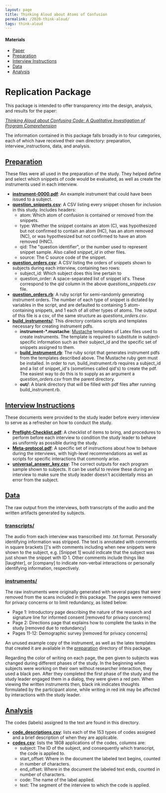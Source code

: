```yaml
---
layout: page
title: Thinking Aloud about Atoms of Confusion
permalink: /2020-think-aloud/
tags: think-aloud
---
```


<div class="toc">
  <h4 class="toc-title">Materials</h4>
  <ul>
    <li><a href="{{site.paper_url.think_aloud}}">Paper</a></li>
    <li><a href="/2020-think-aloud/preparation">Preparation</a></li>
    <li><a href="/2020-think-aloud/interview_instructions">Interview Instructions</a></li>
    <li><a href="/2020-think-aloud/data">Data</a></li>
    <!--
      <li><a href="/2020-think-aloud/transcripts">Transcripts</a></li>
      <li><a href="/2020-think-aloud/instruments">Instruments</a></li>
    -->
    <li><a href="/2020-think-aloud/analysis">Analysis</a></li>
  </ul>
</div>

# Replication Package

This package is intended to offer transparency into the design, analysis, and
results for the paper:

[_Thinking Aloud about Confusing Code: A Qualitative Investigation of Program Comprehension_]({{site.paper_url.think_aloud}})

The information contained in this package falls broadly in to four categories,
each of which have received their own directory: preparation, interview_instructions,
data, and analysis.

## [Preparation](preparation)

These files were all used in the preparation of the study. They helped define
and select which snippets of code would be evaluated, as well as create the
instruments used in each interview.

* **[instrument-0000.pdf](preparation/instrument-0000.pdf)**: An example instrument that could have been issued to a
  subject.
* **[question_snippets.csv](preparation/question_snippets.csv)**: A CSV listing every snippet chosen for inclusion in
  this study. Includes headers:
  * atom: Which atom of confusion is contained or removed from the snippets.
  * type: Whether the snippet contains an atom (C), was hypothesized but not
  confirmed to contain an atom (HC), has an atom removed (NC), or was
  hypothesized but not confirmed to have an atom removed (HNC).
  * qid: The "question identifier", or the number used to represent snippet
  sample. Also called _snippet\_id_ in other files.
  * source: The C source code of the snippet.
* **[question_orders.csv](preparation/question_orders.csv)**: A CSV listing the orders of snippets shown to
  subjects during each interview, containing two rows:
  * subject\_id: Which subject does this line pertain to
  * question\_order: A space-separated list of snippet id's. These correspond to the
    _qid_ column in the above _questions\_snippets.csv_ file.
* **[question_orders.rb](preparation/question_orders.rb)**: A ruby script for semi-randomly generating instrument
  orders. The number of each type of snippet is dictated by variables in the
  script, and are defaulted to containing 5 atom-containing snippets, and 1 each
  of all other types of atoms. The output of this file is a csv, of the same
  structure as _questions\_orders.csv_.
* **[build_instruments/](preparation/build_instruments/)**: This directory contains scripts and templates necessary for creating instrument
pdfs.
    * **instrument-\*.mustache**: [Mustache](http://mustache.github.io/) templates of
    Latex files used to create instruments. The template is required to substitute
    in subject-specific information such as their subject\_id and the specific set
    of snippets assigned to them.
    * **[build_instrument.rb](preparation/build_instruments/build_instrument.rb)**: The ruby script that generates instrument pdfs from
    the templates described above. The Mustache ruby gem must be installed. In
    order to run, build\_instrument.rb requires a subject\_id and a list of
    snippet\_id's (sometimes called qid's) to create the pdf. The easiest way to do
    this is to supply as an argument a _question\_orders.csv_ from the parent
    directory.
    * **out/**: A blank directory that will be filled with pdf files after running
    build\_instrument.rb.


## [Interview Instructions](interview_instructions)

These documents were provided to the study leader before every interview to
serve as a refresher on how to conduct the study.

* **[Preflight-Checklist.pdf](interview_instructions/Preflight-Checklist.pdf)**: A checklist of items to bring, and procedures to
  perform before each interview to condition the study leader to behave as
  uniformly as possible during the study.
* **[Meta-protocol.pdf](interview_instructions/Meta-protocol.pdf)**: A specific set of instructions about how to behave
  during the interviews, with high-level recommendations as well as scripts for
  specific interactions that commonly arise.
* **[universal_answer_key.csv](interview_instructions/universal_answer_key.csv)**: The correct outputs for each program sample
  shown to subjects. It can be useful to review these during an interview to
  make sure the study leader doesn't accidentally miss an error from the
  subject.

## [Data](data)

The raw output from the interviews, both transcripts of the audio and the
written artifacts generated by subjects.

### [transcripts/](data/transcripts)

The audio from each interview was transcribed into .txt format. Personally
identifying information was stripped. The text is annotated with comments in
square brackets []'s with comments including when new snippets were shown to the
subject, e.g. [Snippet 1] would indicate that the subject was just shown the
snippet with ID 1. Other comments include things like [laughter], or [company]
to indicate non-verbal interactions or personally identifying information,
respectively.

### [instruments/](data/instruments)

The raw instruments were originally generated with several pages that were
removed from the scans included in this package. The pages were removed for
privacy concerns or to limit redundancy, as listed below:

* Page 1: Introductory page describing the nature of the research and signature line
for informed consent [removed for privacy concerns]
* Page 2: Directions page that explains how to complete the tasks in the study
 [removed due to redundancy]
* Pages 11-12: Demographic survey [removed for privacy concerns]

An unused example copy of the instrument, as well as the latex templates that
created it are available in the [preparation](preparation) directory of this package.

Regarding the color of writing on each page, the pen given to subjects was
changed during different phases of the study. In the beginning when subjects
were working on their own without researcher interaction, they used a black
pen. After they completed the first phase of the study and the study leader
engaged them in a dialog, they were given a red pen. When viewing the written
instruments then, black ink indicates thoughts formulated by the participant
alone, while writing in red ink may be affected by interactions with the study
leader.

## [Analysis](analysis)

The codes (labels) assigned to the text are found in this directory.

* **[code_descriptions.csv](analysis/code_descriptions.csv)**: lists each of the 153 types of codes assigned and a
brief description of when they are applicable.
* **[codes.csv](analysis/codes.csv)**: lists the 1808 applications of the codes, columns are:
  * subject: The ID of the subject, and consequently which transcript, the code
    is applied to.
  * start_offset: Where in the document the labeled text begins, counted in
    number of characters.
  * end_offset: Where in the document the labeled text ends, counted in number
    of characters.
  * code: The name of the label applied.
  * text: The segment of the interview to which the code is applied.

